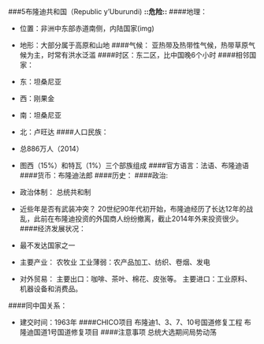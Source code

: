 ###5布隆迪共和国（Republic y’Uburundi) **::危险::**
####地理：
- 位置：非洲中东部赤道南侧，内陆国家(img)
- 地形：大部分属于高原和山地
####气候： 亚热带及热带性气候，热带草原气候为主，时常有洪水泛滥
####时区：东二区，比中国晚6个小时
####相邻国家：
- 东：坦桑尼亚
- 西：刚果金
- 南：坦桑尼亚
- 北：卢旺达
####人口民族： 
- 总886万人（2014）
- 图西（15%）和特瓦（1%）三个部族组成
####官方语言：法语、布隆迪语
####货币：布隆迪法郎
####历史： 
####政治: 
- 政治体制： 总统共和制
- 近些年是否有武装冲突？ 
	20世纪90年代初开始，布隆迪经历了长达12年的战乱，此前在布隆迪投资的外国商人纷纷撤离，截止2014年外来投资很少。
####经济发展状况：
- 最不发达国家之一
- 主要产业：
		农牧业
		工业薄弱：农产品加工、纺织、卷烟、发电

- 对外贸易：
		主要出口：咖啡、茶叶、棉花、皮张等。
		主要进口：工业原料、机器设备和消费品。

####同中国关系：
- 建交时间：1963年
####CHICO项目
布隆迪1、3、7、10号国道修复工程
布隆迪国道1号国道修复项目
####注意事项
总统大选期间局势动荡